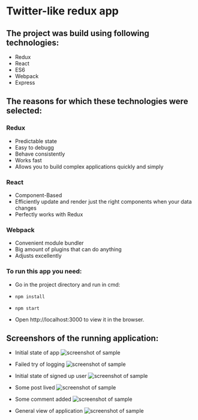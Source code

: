 # Twitter-like redux app

## The project was build using following technologies:

* Redux
* React
* ES6
* Webpack
* Express

## The reasons for which these technologies were selected:

### Redux

* Predictable state
* Easy to debugg
* Behave consistently
* Works fast
* Allows you to build complex applications quickly and simply

### React

* Component-Based
* Efficiently update and render just the right components when your data changes
* Perfectly works with Redux

### Webpack

* Convenient module bundler
* Big amount of plugins that can do anything
* Adjusts excellently

### To run this app you need:

* Go in the project directory and run in cmd:

* `npm install`

* `npm start`

* Open http://localhost:3000 to view it in the browser.

## Screenshors of the running application:

* Initial state of app
![screenshot of sample](http://s019.radikal.ru/i611/1612/5a/40be4adbd462.png)

* Failed try of logging
![screenshot of sample](http://s017.radikal.ru/i439/1612/72/0526b57948f6.png)

* Initial state of signed up user
![screenshot of sample](http://s017.radikal.ru/i419/1612/ac/3e7a8193905f.png)

* Some post lived
![screenshot of sample](http://s017.radikal.ru/i402/1612/d6/10c08bb38f96.png)

* Some comment added
![screenshot of sample](http://s019.radikal.ru/i610/1612/d3/16839f37bbbe.png)

* General view of application
![screenshot of sample](http://i023.radikal.ru/1612/19/f66970c14c90.png)